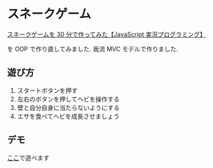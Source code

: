 # スネークゲーム

[スネークゲームを 30 分で作ってみた【JavaScript 実況プログラミング】](https://youtu.be/1M3Y1LUfDbw?si=QMaZFvjYEe7AsJHr)

を OOP で作り直してみました. 我流 MVC モデルで作りました.

## 遊び方

1. スタートボタンを押す
1. 左右のボタンを押してヘビを操作する
1. 壁と自分自身に当たらないようにする
1. エサを食べてヘビを成長させましょう

## デモ

[ここ](https://shunsukehamada.github.io/snake-game/dist)で遊べます
